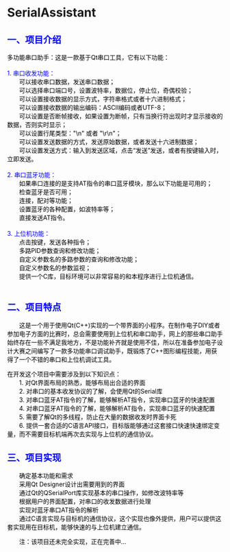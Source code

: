 # SerialAssistant
<h2 style="color:blue;"><strong>一、项目介绍</strong></h2><p><font color=black>多功能串口助手：这是一款基于Qt串口工具，它有以下功能：<br><br></font><font color=blue>1. 串口收发功能：<br></font>　　<font color=black>可以接收串口数据，发送串口数据；<br></font>　　<font color=black>可以选择串口端口号，设置波特率，数据位，停止位，奇偶校验；<br></font>　　<font color=black>可以设置接收数据的显示方式，字符串格式或者十六进制格式；<br></font>　　<font color=black>可以设置接收数据的输出编码：ASCII编码或者UTF-8；<br></font>　　<font color=black>可以设置是否断帧接收，如果设置为断帧，只有当换行符出现时才显示接收的数据，否则实时显示；<br></font>　　<font color=black>可以设置行尾类型："\n" 或者 "\r\n"；<br></font>　　<font color=black>可以设置发送数据的方式，发送原始数据，或者发送十六进制数据；<br></font>　　<font color=black>可以设置发送方式：输入到发送区域，点击“发送”发送，或者有按键输入时，立即发送。<br><br></font><font color=blue>2. 串口蓝牙功能：<br></font>　　<font color=black>如果串口连接的是支持AT指令的串口蓝牙模块，那么以下功能是可用的；<br></font>　　<font color=black>检查蓝牙是否可用；<br></font>　　<font color=black>连接，配对等功能；<br></font>　　<font color=black>设置蓝牙的各种配置，如波特率等；<br></font>　　<font color=black>直接发送AT指令。<br><br></font><font color=blue>3. 上位机功能：<br></font>　　<font color=black>点击按键，发送各种指令；<br></font>　　<font color=black>多路PID参数查询和修改功能；<br></font>　　<font color=black>自定义参数名的多路参数的查询和修改功能；<br></font>　　<font color=black>自定义参数名的参数监视；<br></font>　　<font color=black>提供一个C库，目标环境可以非常容易的和本程序进行上位机通信。<br><br></font></p>
<h2 style="color:blue;"><strong>二、项目特点</strong></h2><p>　　<font color=black>这是一个用于使用Qt(C++)实现的一个带界面的小程序。在制作电子DIY或者参加电子方面的比赛时，总会需要使用到上位机和串口助手，网上的那些串口助手始终存在一些不满足我地方，不是功能补齐就是使用不佳，所以在准备参加电子设计大赛之间编写了一款多功能串口调试助手，既锻炼了C++图形编程技能，用获得了一个不错的串口和上位机调试工具。<br></font></p>
<p><font color=black>在开发这个项目中需要涉及到以下知识点：<br></font>　　<font color=black>1. 对Qt界面布局的熟悉，能够布局出合适的界面<br></font>　　<font color=black>2. 对串口的基本收发协议的了解，会使用Qt的Serial库<br></font>　　<font color=black>3. 对串口蓝牙AT指令的了解，能够解析AT指令，实现串口蓝牙的快速配置<br></font>　　<font color=black>4. 对串口蓝牙AT指令的了解，能够解析AT指令，实现串口蓝牙的快速配置<br></font>　　<font color=black>5. 需要了解Qt的多线程，防止在大量的数据收发时界面卡死<br></font>　　<font color=black>6. 提供一套合适的C语言API接口，目标版能够通过这套接口快速快速绑定变量，而不需要目标机端再次去实现与上位机的通信协议。<br></font></p>

<h2 style="color:blue;"><strong>三、项目实现</strong></h2><p>　　<font color=black>确定基本功能和需求<br></font>　　<font color=black>采用Qt Designer设计出需要用到的界面<br></font>　　<font color=black>通过Qt的QSerialPort库实现基本的串口操作，如修改波特率等<br></font>　　<font color=black>根据用户的界面配置，对串口的收发数据进行处理<br></font>　　<font color=black>实现对蓝牙串口AT指令的解析<br></font>　　<font color=black>通过C语言实现与目标机的通信协议，这个实现也像外提供，用户可以提供这套实现用在目标机，能够快速的与上位机建立通信。<br></font></p>
<p>　　<font color=black>注：该项目还未完全实现，正在完善中...<br></font></p>
